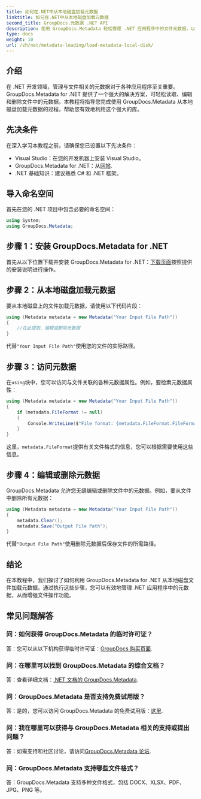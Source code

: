 ```yaml
---
title: 如何在.NET中从本地磁盘加载元数据
linktitle: 如何在.NET中从本地磁盘加载元数据
second_title: GroupDocs.元数据 .NET API
description: 使用 GroupDocs.Metadata 轻松管理 .NET 应用程序中的文件元数据，以增强文件操作功能。
type: docs
weight: 10
url: /zh/net/metadata-loading/load-metadata-local-disk/
---
```

## 介绍
在 .NET 开发领域，管理与文件相关的元数据对于各种应用程序至关重要。GroupDocs.Metadata for .NET 提供了一个强大的解决方案，可轻松读取、编辑和删除文件中的元数据。本教程将指导您完成使用 GroupDocs.Metadata 从本地磁盘加载元数据的过程，帮助您有效地利用这个强大的库。
## 先决条件
在深入学习本教程之前，请确保您已设置以下先决条件：
- Visual Studio：在您的开发机器上安装 Visual Studio。
-  GroupDocs.Metadata for .NET：从[网站](https://releases.groupdocs.com/metadata/net/).
- .NET 基础知识：建议熟悉 C# 和 .NET 框架。

## 导入命名空间
首先在您的 .NET 项目中包含必要的命名空间：
```csharp
using System;
using GroupDocs.Metadata;
```
## 步骤 1：安装 GroupDocs.Metadata for .NET
首先从以下位置下载并安装 GroupDocs.Metadata for .NET：[下载页面](https://releases.groupdocs.com/metadata/net/)按照提供的安装说明进行操作。
## 步骤 2：从本地磁盘加载元数据
要从本地磁盘上的文件加载元数据，请使用以下代码片段：
```csharp
using (Metadata metadata = new Metadata("Your Input File Path"))
{
    //在此提取、编辑或删除元数据
}
```
代替`"Your Input File Path"`使用您的文件的实际路径。
## 步骤 3：访问元数据
在`using`块中，您可以访问与文件关联的各种元数据属性。例如，要检索元数据属性：
```csharp
using (Metadata metadata = new Metadata("Your Input File Path"))
{
    if (metadata.FileFormat != null)
    {
        Console.WriteLine($"File format: {metadata.FileFormat.FileFormatType}");
    }
}
```
这里，`metadata.FileFormat`提供有关文件格式的信息，您可以根据需要使用这些信息。
## 步骤 4：编辑或删除元数据
GroupDocs.Metadata 允许您无缝编辑或删除文件中的元数据。例如，要从文件中删除所有元数据：
```csharp
using (Metadata metadata = new Metadata("Your Input File Path"))
{
    metadata.Clear();
    metadata.Save("Output File Path");
}
```
代替`"Output File Path"`使用删除元数据后保存文件的所需路径。

## 结论
在本教程中，我们探讨了如何利用 GroupDocs.Metadata for .NET 从本地磁盘文件加载元数据。通过执行这些步骤，您可以有效地管理 .NET 应用程序中的元数据，从而增强文件操作功能。

## 常见问题解答
### 问：如何获得 GroupDocs.Metadata 的临时许可证？
答：您可以从以下机构获得临时许可证：[GroupDocs 购买页面](https://purchase.groupdocs.com/temporary-license/).
### 问：在哪里可以找到 GroupDocs.Metadata 的综合文档？
答：查看详细文档：[.NET 文档的 GroupDocs.Metadata](https://reference.groupdocs.com/metadata/net/).
### 问：GroupDocs.Metadata 是否支持免费试用版？
答：是的，您可以访问 GroupDocs.Metadata 的免费试用版：[这里](https://releases.groupdocs.com/).
### 问：我在哪里可以获得与 GroupDocs.Metadata 相关的支持或提出问题？
答：如需支持和社区讨论，请访问[GroupDocs.Metadata 论坛](https://forum.groupdocs.com/c/metadata/14).
### 问：GroupDocs.Metadata 支持哪些文件格式？
答：GroupDocs.Metadata 支持多种文件格式，包括 DOCX、XLSX、PDF、JPG、PNG 等。